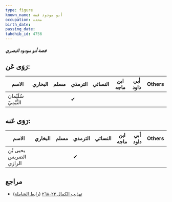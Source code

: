 ```yaml
---
type: figure
known_name: أبو مودود فضة
occupation: محدث
birth_date:
passing_date:
tahdhib_id: 4756
---
```

##### فضة أبو مودود البصري

## رَوَى عَن:
| الاسم                 | البخاري | مسلم | الترمذي | النسائي | ابن ماجه | أبي داود | Others |
| --------------------- | ------- | ---- | ------- | ------- | -------- | -------- | ------ |
| سُلَيْمان التَّيْمِيّ |         |      | ✔       |         |          |          |        |
## رَوَى عَنه:
| الاسم                  | البخاري | مسلم | الترمذي | النسائي | ابن ماجه | أبي داود | Others |
| ---------------------- | ------- | ---- | ------- | ------- | -------- | -------- | ------ |
| يحيى بْن الضريس الرازي |         |      | ✔       |         |          |          |        |
## مراجع
- [تهذيب الكمال ٢٣-٢٦٨](obsidian://open?vault=Tahdhib-al-Kamal&file=Figures/٤٧٥٦-فضة%20أبو%20مودود%20البصري) ([رابط الشاملة](https://shamela.ws/book/3722/12155))
